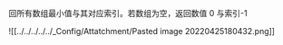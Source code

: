 回所有数组最小值与其对应索引。若数组为空，返回数值 0 与索引-1


![[../../../../../_Config/Attatchment/Pasted image 20220425180432.png]]